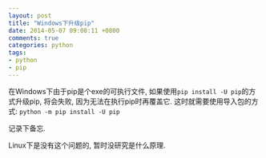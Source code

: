 ```yaml
---
layout: post
title: "Windows下升级pip"
date: 2014-05-07 09:08:11 +0800
comments: true
categories: python
tags:
- python
- pip
---
```

在Windows下由于pip是个exe的可执行文件, 如果使用`pip install -U pip`的方式升级pip, 将会失败, 因为无法在执行pip时再覆盖它. 这时就需要使用导入包的方式:
`python -m pip install -U pip`

记录下备忘.

Linux下是没有这个问题的, 暂时没研究是什么原理.
